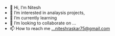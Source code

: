 - 👋 Hi, I’m Nitesh
- 👀 I’m interested in analaysis projects,
- 🌱 I’m currently learning 
- 💞️ I’m looking to collaborate on ...
- 📫 How to reach me ...niteshraskar75@gmail.com

<!---
Nits75/Nits75 is a ✨ special ✨ repository because its `README.md` (this file) appears on your GitHub profile.
You can click the Preview link to take a look at your changes.
--->
